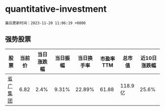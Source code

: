 # quantitative-investment

`最后更新时间：2023-11-20 11:06:19 +0800`

## 强势股票

|股票|当前价|当日涨跌幅|当日振幅|当日换手率|市盈率TTM|总市值|近10日涨跌幅|
|----|----|----|----|----|----|----|----|
|[省广集团](https://xueqiu.com/S/SZ002400)|6.82|2.4%|9.31%|22.89%|61.88|118.9亿|25.6%|
